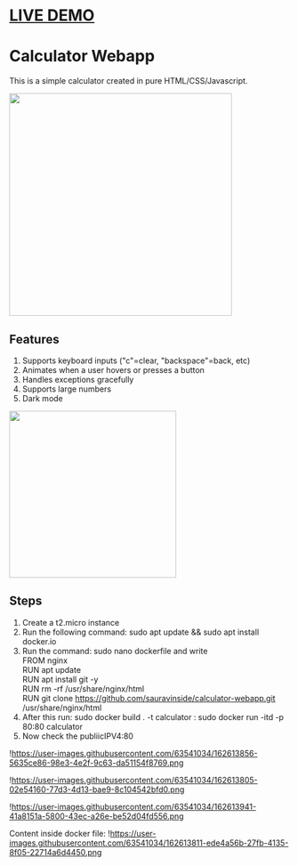 # <a href = "https://dkumarkaran.github.io/calculator-webapp/"><B>LIVE DEMO</B></A>

# Calculator Webapp
This is a simple calculator created in pure HTML/CSS/Javascript.

<img src="/readme_images/main.png" width="400">

## Features
1. Supports keyboard inputs ("c"=clear, "backspace"=back, etc)
2. Animates when a user hovers or presses a button
3. Handles exceptions gracefully
4. Supports large numbers
5. Dark mode

<img src="/readme_images/dark_error.png" width="300">

## Steps

1. Create a t2.micro instance
2. Run the following command:  sudo apt update && sudo apt install docker.io
3. Run the command: sudo nano dockerfile and write <br>
      FROM nginx<br>
      RUN apt update<br>
      RUN apt install git -y<br>
      RUN rm -rf /usr/share/nginx/html<br>
      RUN git clone https://github.com/sauravinside/calculator-webapp.git /usr/share/nginx/html
4. After this run: sudo docker build . -t calculator
                 : sudo docker run -itd -p 80:80 calculator
5. Now check the publiicIPV4:80

!https://user-images.githubusercontent.com/63541034/162613856-5635ce86-98e3-4e2f-9c63-da51154f8769.png

!https://user-images.githubusercontent.com/63541034/162613805-02e54160-77d3-4d13-bae9-8c104542bfd0.png

!https://user-images.githubusercontent.com/63541034/162613941-41a8151a-5800-43ec-a26e-be52d04fd556.png

Content inside docker file:
!https://user-images.githubusercontent.com/63541034/162613811-ede4a56b-27fb-4135-8f05-22714a6d4450.png
